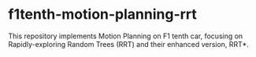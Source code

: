 # f1tenth-motion-planning-rrt
This repository implements Motion Planning on F1 tenth car, focusing on Rapidly-exploring Random Trees (RRT) and their enhanced version, RRT*.
